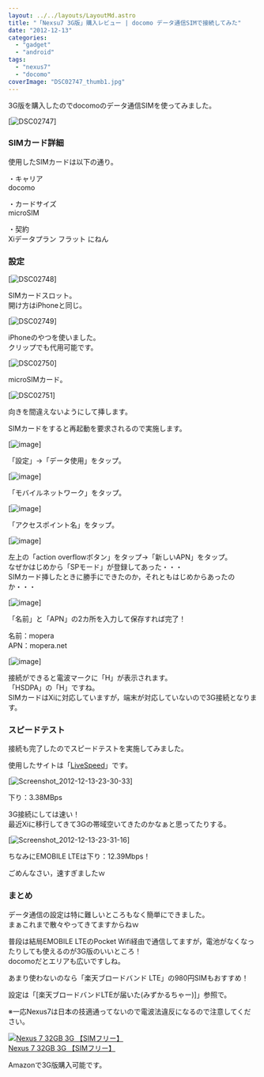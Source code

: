 ```yaml
---
layout: ../../layouts/LayoutMd.astro
title: "「Nexsu7 3G版」購入レビュー | docomo データ通信SIMで接続してみた"
date: "2012-12-13"
categories: 
  - "gadget"
  - "android"
tags: 
  - "nexus7"
  - "docomo"
coverImage: "DSC02747_thumb1.jpg"
---
```


3G版を購入したのでdocomoのデータ通信SIMを使ってみました。

[![DSC02747](/archive/images/DSC02747_thumb.jpg "DSC02747")]

### SIMカード詳細

使用したSIMカードは以下の通り。

・キャリア  
docomo

・カードサイズ  
microSIM

・契約  
Xiデータプラン フラット にねん

### 設定

[![DSC02748](/archive/images/DSC02748_thumb1.jpg "DSC02748")]

SIMカードスロット。  
開け方はiPhoneと同じ。

[![DSC02749](/archive/images/DSC02749_thumb.jpg "DSC02749")]

iPhoneのやつを使いました。  
クリップでも代用可能です。

[![DSC02750](/archive/images/DSC02750_thumb.jpg "DSC02750")]

microSIMカード。

[![DSC02751](/archive/images/DSC02751_thumb.jpg "DSC02751")]

向きを間違えないようにして挿します。

SIMカードをすると再起動を要求されるので実施します。

[![image](/archive/images/image_thumb1.png "image")]

「設定」→「データ使用」をタップ。

[![image](/archive/images/image_thumb2.png "image")]

「モバイルネットワーク」をタップ。

[![image](/archive/images/image_thumb3.png "image")]

「アクセスポイント名」をタップ。

[![image](/archive/images/image_thumb4.png "image")]

左上の「action overflowボタン」をタップ→「新しいAPN」をタップ。  
なぜかはじめから「SPモード」が登録してあった・・・  
SIMカード挿したときに勝手にできたのか，それともはじめからあったのか・・・

[![image](/archive/images/image_thumb5.png "image")]

「名前」と「APN」の2カ所を入力して保存すれば完了！

名前：mopera  
APN：mopera.net

[![image](/archive/images/image_thumb6.png "image")]

接続ができると電波マークに「H」が表示されます。  
「HSDPA」の「H」ですね。  
SIMカードはXiに対応していますが，端末が対応していないので3G接続となります。

### スピードテスト

接続も完了したのでスピードテストを実施してみました。

使用したサイトは「[LiveSpeed](http://livespeed.jp/)」です。

[![Screenshot_2012-12-13-23-30-33](/archive/images/Screenshot_2012-12-13-23-30-33_thumb.png "Screenshot_2012-12-13-23-30-33")]

下り：3.38MBps

3G接続にしては速い！  
最近Xiに移行してきて3Gの帯域空いてきたのかなぁと思ってたりする。

[![Screenshot_2012-12-13-23-31-16](/archive/images/Screenshot_2012-12-13-23-31-16_thumb.png "Screenshot_2012-12-13-23-31-16")]

ちなみにEMOBILE LTEは下り：12.39Mbps！

ごめんなさい，速すぎましたｗ

### まとめ

データ通信の設定は特に難しいところもなく簡単にできました。  
まぁこれまで散々やってきてますからねｗ

普段は結局EMOBILE LTEのPocket Wifi経由で通信してますが，電池がなくなったりしても使えるのが3G版のいいところ！  
docomoだとエリアも広いですしね。

あまり使わないのなら「楽天ブロードバンド LTE」の980円SIMもおすすめ！

設定は「[楽天ブロードバンドLTEが届いた(みずかるちゃー)]」参照で。

※一応Nexus7は日本の技適通ってないので電波法違反になるので注意してください。

[![Nexus 7 32GB 3G 【SIMフリー】](/archive/images/219wu3cWCnL._SL160_.jpg)  
Nexus 7 32GB 3G 【SIMフリー】  
](https://www.amazon.co.jp/exec/obidos/ASIN/B00AAO1YRE/mizuka123-22/ref=nosim)

Amazonで3G版購入可能です。
